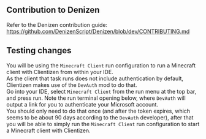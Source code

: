 Contribution to Denizen
-----------------------

Refer to the Denizen contribution guide: https://github.com/DenizenScript/Denizen/blob/dev/CONTRIBUTING.md

## Testing changes

You will be using the `Minecraft Client` run configuration to run a Minecraft client with Clientizen from within your IDE.  
As the client that task runs does not include authentication by default, Clientizen makes use of the `DevAuth` mod to do that.  
Go into your IDE, select `Minecraft Client` from the run menu at the top bar, and press run.
Note the run terminal opening below, where `DevAuth` will output a link for you to authenticate your Microsoft account.  
You should only need to do that once (and after the token expires, which seems to be about 90 days according to the `DevAuth` developer), after that you will be able to simply run the `Minecraft Client` run configuration to start a Minecraft client with Clientizen.
